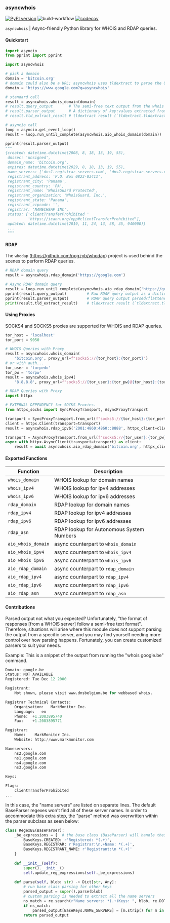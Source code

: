 ### asyncwhois

[![PyPI version](https://badge.fury.io/py/asyncwhois.svg)](https://badge.fury.io/py/asyncwhois)
![build-workflow](https://github.com/pogzyb/asyncwhois/actions/workflows/build-and-test.yml/badge.svg)
[![codecov](https://codecov.io/gh/pogzyb/asyncwhois/branch/master/graph/badge.svg?token=Q4xtgezXGX)](https://codecov.io/gh/pogzyb/asyncwhois)

`asyncwhois` | Async-friendly Python library for WHOIS and RDAP queries.

#### Quickstart

```python
import asyncio
from pprint import pprint

import asyncwhois

# pick a domain
domain = 'bitcoin.org'
# domain could also be a URL; asyncwhois uses tldextract to parse the URL
domain = 'https://www.google.com?q=asyncwhois'

# standard call
result = asyncwhois.whois_domain(domain)
# result.query_output       # The semi-free text output from the whois server
# result.parser_output      # A dictionary of key:values extracted from query_output
# result.tld_extract_result # tldextract result (`tldextract.tldextract.ExtractResult`)

# asyncio call
loop = asyncio.get_event_loop()
result = loop.run_until_complete(asyncwhois.aio_whois_domain(domain))

pprint(result.parser_output)
"""
{created: datetime.datetime(2008, 8, 18, 13, 19, 55),
 dnssec: 'unsigned',
 domain_name: 'bitcoin.org',
 expires: datetime.datetime(2029, 8, 18, 13, 19, 55),
 name_servers: ['dns1.registrar-servers.com', 'dns2.registrar-servers.com'],
 registrant_address: 'P.O. Box 0823-03411',
 registrant_city: 'Panama',
 registrant_country: 'PA',
 registrant_name: 'WhoisGuard Protected',
 registrant_organization: 'WhoisGuard, Inc.',
 registrant_state: 'Panama',
 registrant_zipcode: '',
 registrar: 'NAMECHEAP INC',
 status: ['clientTransferProhibited '
          'https://icann.org/epp#clientTransferProhibited'],
 updated: datetime.datetime(2019, 11, 24, 13, 58, 35, 940000)}
 ...
 """
```

#### RDAP

The `whodap` (https://github.com/pogzyb/whodap) project is used behind the scenes to perform RDAP queries.

```python
# RDAP domain query
result = asyncwhois.rdap_domain('https://google.com')

# Async RDAP domain query
result = loop.run_until_complete(asyncwhois.aio_rdap_domain('https://google.com'))
pprint(result.query_output)         # Raw RDAP query output as a dictionary
pprint(result.parser_output)        # RDAP query output parsed/flattened into a WHOIS-like dictionary
print(result.tld_extract_result)    # tldextract result (`tldextract.tldextract.ExtractResult`)

```

#### Using Proxies

SOCKS4 and SOCKS5 proxies are supported for WHOIS and RDAP queries.

```python
tor_host = 'localhost'
tor_port = 9050

# WHOIS Queries with Proxy
result = asyncwhois.whois_domain(
    'bitcoin.org', proxy_url=f"socks5://{tor_host}:{tor_port}")
# or with auth...
tor_user = 'torpedo'
tor_pw = 'torpw'
result = asyncwhois.whois_ipv4(
    '8.8.8.8', proxy_url=f"socks5://{tor_user}:{tor_pw}@{tor_host}:{tor_port}")

# RDAP Queries with Proxy
import httpx

# EXTERNAL DEPENDENCY for SOCKS Proxies.
from httpx_socks import SyncProxyTransport, AsyncProxyTransport 

transport = SyncProxyTransport.from_url(f"socks5://{tor_host}:{tor_port}")
client = httpx.Client(transport=transport)
result = asyncwhois.rdap_ipv6('2001:4860:4860::8888', httpx_client=client)

transport = AsyncProxyTransport.from_url(f"socks5://{tor_user}:{tor_pw}@{tor_host}:{tor_port}")
async with httpx.AsyncClient(transport=transport) as client:
    result = await asyncwhois.aio_rdap_domain('bitcoin.org', httpx_client=client)

```

#### Exported Functions

| Function      | Description |
| ----------- | ----------- |
|  `whois_domain`          | WHOIS lookup for domain names     |
|  `whois_ipv4`            | WHOIS lookup for ipv4 addresses   |
|  `whois_ipv6`            | WHOIS lookup for ipv6 addresses   |
|  `rdap_domain`     | RDAP lookup for domain names      |
|  `rdap_ipv4`       | RDAP lookup for ipv4 addresses    |
|  `rdap_ipv6`       | RDAP lookup for ipv6 addresses    |
|  `rdap_asn`        | RDAP lookup for Autonomous System Numbers    |
|  `aio_whois_domain`      | async counterpart to `whois_domain`      |
|  `aio_whois_ipv4`        | async counterpart to `whois_ipv4`      |
|  `aio_whois_ipv6`        | async counterpart to `whois_ipv6`      |
|  `aio_rdap_domain` | async counterpart to `rdap_domain`      |
|  `aio_rdap_ipv4`   | async counterpart to `rdap_ipv4`      |
|  `aio_rdap_ipv6`   | async counterpart to `rdap_ipv6`      |
|  `aio_rdap_asn`    | async counterpart to `rdap_asn`      |

#### Contributions

Parsed output not what you expected? Unfortunately, "the format of responses [from a WHOIS server] follow a semi-free text format". Therefore,
situations will arise where this module does not support parsing the output from a specific server, and you may find
yourself needing more control over how parsing happens. Fortunately, you can create customized parsers to suit your needs.

Example: This is a snippet of the output from running the "whois google.be" command.
```python
Domain:	google.be
Status:	NOT AVAILABLE
Registered:	Tue Dec 12 2000

Registrant:
    Not shown, please visit www.dnsbelgium.be for webbased whois.

Registrar Technical Contacts:
    Organisation:	MarkMonitor Inc.
    Language:	en
    Phone:	+1.2083895740
    Fax:	+1.2083895771

Registrar:
    Name:	 MarkMonitor Inc.
    Website: http://www.markmonitor.com

Nameservers:
    ns2.google.com
    ns1.google.com
    ns4.google.com
    ns3.google.com

Keys:

Flags:
    clientTransferProhibited
...
```
In this case, the "name servers" are listed on separate lines. The default BaseParser regexes
won't find all of these server names. In order to accommodate this extra step, the "parse" method was
overwritten within the parser subclass as seen below:
```python
class RegexBE(BaseParser):
    _be_expressions = {  # the base class (BaseParser) will handle these regexes
        BaseKeys.CREATED: r'Registered: *(.+)',
        BaseKeys.REGISTRAR: r'Registrar:\n.+Name: *(.+)',
        BaseKeys.REGISTRANT_NAME: r'Registrant:\n *(.+)'
    }
    
    def __init__(self):
        super().__init__()
        self.update_reg_expressions(self._be_expressions)
    
    def parse(self, blob: str) -> Dict[str, Any]:
        # run base class parsing for other keys
        parsed_output = super().parse(blob)
        # custom parsing is needed to extract all the name servers
        ns_match = re.search(r"Name servers: *(.+)Keys: ", blob, re.DOTALL)
        if ns_match:
            parsed_output[BaseKeys.NAME_SERVERS] = [m.strip() for m in ns_match.group(1).split('\n') if m.strip()]
        return parsed_output
```
